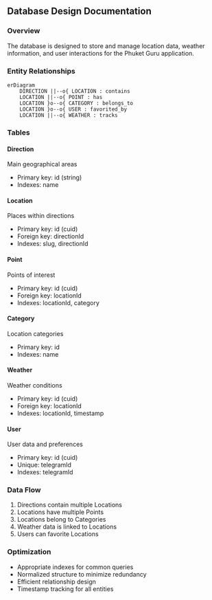 ## Database Design Documentation

### Overview

The database is designed to store and manage location data, weather information, and user interactions for the Phuket Guru application.

### Entity Relationships

```mermaid
erDiagram
    DIRECTION ||--o{ LOCATION : contains
    LOCATION ||--o{ POINT : has
    LOCATION }o--o{ CATEGORY : belongs_to
    LOCATION }o--o{ USER : favorited_by
    LOCATION ||--o{ WEATHER : tracks
```

### Tables

#### Direction
Main geographical areas
- Primary key: id (string)
- Indexes: name

#### Location
Places within directions
- Primary key: id (cuid)
- Foreign key: directionId
- Indexes: slug, directionId

#### Point
Points of interest
- Primary key: id (cuid)
- Foreign key: locationId
- Indexes: locationId, category

#### Category
Location categories
- Primary key: id
- Indexes: name

#### Weather
Weather conditions
- Primary key: id (cuid)
- Foreign key: locationId
- Indexes: locationId, timestamp

#### User
User data and preferences
- Primary key: id (cuid)
- Unique: telegramId
- Indexes: telegramId

### Data Flow

1. Directions contain multiple Locations
2. Locations have multiple Points
3. Locations belong to Categories
4. Weather data is linked to Locations
5. Users can favorite Locations

### Optimization

- Appropriate indexes for common queries
- Normalized structure to minimize redundancy
- Efficient relationship design
- Timestamp tracking for all entities